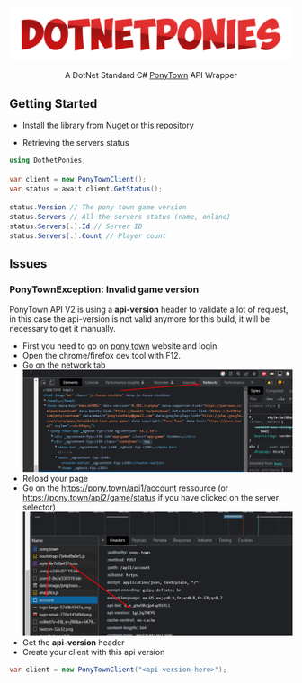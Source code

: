 <div align="center">
    <img src="images/logo.png">
    <p>A DotNet Standard C# <a href="https://pony.town/">PonyTown</a> API Wrapper</p>
</div>


## Getting Started
- Install the library from [Nuget](#) or this repository

- Retrieving the servers status
```csharp
using DotNetPonies;

var client = new PonyTownClient();
var status = await client.GetStatus();

status.Version // The pony town game version
status.Servers // All the servers status (name, online)
status.Servers[.].Id // Server ID
status.Servers[.].Count // Player count
```

## Issues

###  PonyTownException: Invalid game version

PonyTown API V2 is using a **api-version** header to validate a lot of request, in this case the api-version is not valid anymore for this build, it will be necessary to get it manually.

- First you need to go on [pony town](https://pony.town/) website and login.
- Open the chrome/firefox dev tool with F12.
- Go on the network tab
![](images/001.png)
- Reload your page
- Go on the https://pony.town/api1/account ressource (or https://pony.town/api2/game/status if you have clicked on the server selector)
![](images/002.png)
- Get the **api-version** header
- Create your client with this api version
```csharp
var client = new PonyTownClient("<api-version-here>");
```